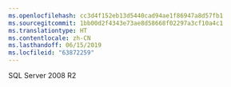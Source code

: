 ```yaml
---
ms.openlocfilehash: cc3d4f152eb13d5440cad94ae1f86947a8d57fb1
ms.sourcegitcommit: 1bb00d2f4343e73ae8d58668f02297a3cf10a4c1
ms.translationtype: HT
ms.contentlocale: zh-CN
ms.lasthandoff: 06/15/2019
ms.locfileid: "63872259"
---
```

SQL Server 2008 R2